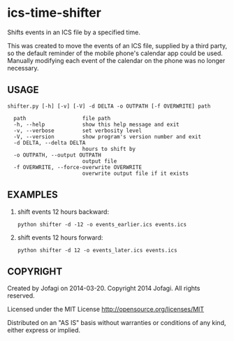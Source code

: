 ics-time-shifter
================

Shifts events in an ICS file by a specified time.

This was created to move the events of an ICS file, supplied by a third party,
so the default reminder of the mobile phone's calendar app could be used.
Manually modifying each event of the calendar on the phone was no longer
necessary.   


USAGE
-----
```
shifter.py [-h] [-v] [-V] -d DELTA -o OUTPATH [-f OVERWRITE] path

  path                  file path
  -h, --help            show this help message and exit
  -v, --verbose         set verbosity level
  -V, --version         show program's version number and exit
  -d DELTA, --delta DELTA
                        hours to shift by
  -o OUTPATH, --output OUTPATH
                        output file
  -f OVERWRITE, --force-overwrite OVERWRITE
                        overwrite output file if it exists
```

EXAMPLES
-------

1. shift events 12 hours backward:
    ```
    python shifter -d -12 -o events_earlier.ics events.ics
    ``` 
1. shift events 12 hours forward:
    ```
    python shifter -d 12 -o events_later.ics events.ics
    ```


COPYRIGHT
---------
  Created by Jofagi on 2014-03-20.
  Copyright 2014 Jofagi. All rights reserved.

  Licensed under the MIT License
  http://opensource.org/licenses/MIT

  Distributed on an "AS IS" basis without warranties
  or conditions of any kind, either express or implied.